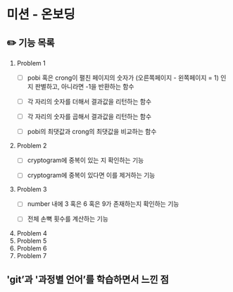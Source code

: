 # 미션 - 온보딩

## ✏️ 기능 목록

1. Problem 1
   - [ ] pobi 혹은 crong이 펼친 페이지의 숫자가 (오른쪽페이지 - 왼쪽페이지 = 1) 인지 판별하고, 아니라면 -1을 반환하는 함수
   - [ ] 각 자리의 숫자를 더해서 결과값을 리턴하는 함수
   - [ ] 각 자리의 숫자를 곱해서 결과값을 리턴하는 함수
   - [ ] pobi의 최댓값과 crong의 최댓값을 비교하는 함수
   

2. Problem 2 
   - [ ] cryptogram에 중복이 있는 지 확인하는 기능
   - [ ] cryptogram에 중복이 있다면 이를 제거하는 기능
   

3. Problem 3
   - [ ] number 내에 3 혹은 6 혹은 9가 존재하는지 확인하는 기능
   - [ ] 전체 손뼉 횟수를 계산하는 기능


4. Problem 4 
5. Problem 5 
6. Problem 6
7. Problem 7

## 'git’과 '과정별 언어’를 학습하면서 느낀 점
